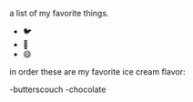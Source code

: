 a list of my favorite things.
- 🐦
- 🚗
- 😄


in order these are my favorite ice cream flavor:

-butterscouch
-chocolate
